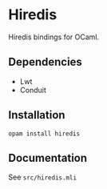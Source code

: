 # Hiredis

Hiredis bindings for OCaml.

## Dependencies

- Lwt
- Conduit

## Installation

    opam install hiredis

## Documentation

See `src/hiredis.mli`
